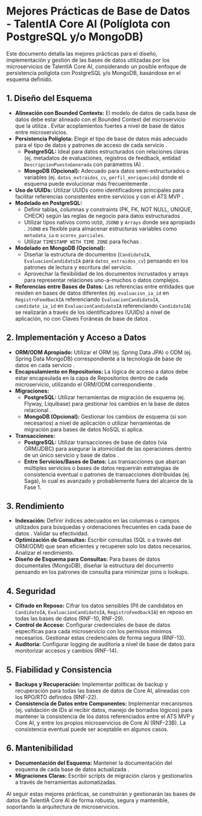 # Mejores Prácticas de Base de Datos - TalentIA Core AI (Políglota con PostgreSQL y/o MongoDB)

Este documento detalla las mejores prácticas para el diseño, implementación y gestión de las bases de datos utilizadas por los microservicios de TalentIA Core AI, considerando un posible enfoque de persistencia políglota con PostgreSQL y/o MongoDB, basándose en el esquema definido.

## 1. Diseño del Esquema

- **Alineación con Bounded Contexts:** El modelo de datos de cada base de datos debe estar alineado con el Bounded Context del microservicio que la utiliza . Evitar acoplamientos fuertes a nivel de base de datos entre microservicios.
- **Persistencia Políglota:** Elegir el tipo de base de datos más adecuado para el tipo de datos y patrones de acceso de cada servicio .
    - **PostgreSQL:** Ideal para datos estructurados con relaciones claras (ej. metadatos de evaluaciones, registros de feedback, entidad `DescripcionPuestoGenerada` con parámetros IA) .
    - **MongoDB (Opcional):** Adecuado para datos semi-estructurados o variables (ej. `datos_extraidos_cv`, `perfil_enriquecido`) donde el esquema puede evolucionar más frecuentemente .
- **Uso de UUIDs:** Utilizar UUIDs como identificadores principales para facilitar referencias consistentes entre servicios y con el ATS MVP .
- **Modelado en PostgreSQL:**
    - Definir tablas, columnas y constraints (PK, FK, NOT NULL, UNIQUE, CHECK) según las reglas de negocio para datos estructurados .
    - Utilizar tipos nativos como `UUID`, `JSONB` y `Arrays` donde sea apropiado . `JSONB` es flexible para almacenar estructuras variables como `metadata_ia` o `scores_parciales`.
    - Utilizar `TIMESTAMP WITH TIME ZONE` para fechas .
- **Modelado en MongoDB (Opcional):**
    - Diseñar la estructura de documentos (`CandidatoIA`, `EvaluacionCandidatoIA` para `datos_extraidos_cv`) pensando en los patrones de lectura y escritura del servicio.
    - Aprovechar la flexibilidad de los documentos incrustados y arrays para representar relaciones uno-a-muchos o datos complejos.
- **Referencias entre Bases de Datos:** Las referencias entre entidades que residen en bases de datos diferentes (ej. `evaluacion_ia_id` en `RegistroFeedbackIA` referenciando `EvaluacionCandidatoIA`, `candidato_ia_id` en `EvaluacionCandidatoIA` referenciando `CandidatoIA`) se realizarán a través de los identificadores (UUIDs) a nivel de aplicación, no con Claves Foráneas de base de datos .

## 2. Implementación y Acceso a Datos

- **ORM/ODM Apropiado:** Utilizar el ORM (ej. Spring Data JPA) o ODM (ej. Spring Data MongoDB) correspondiente a la tecnología de base de datos en cada servicio .
- **Encapsulamiento en Repositorios:** La lógica de acceso a datos debe estar encapsulada en la capa de Repositorios dentro de cada microservicio, utilizando el ORM/ODM correspondiente .
- **Migraciones:**
    - **PostgreSQL:** Utilizar herramientas de migración de esquema (ej. Flyway, Liquibase) para gestionar los cambios en la base de datos relacional .
    - **MongoDB (Opcional):** Gestionar los cambios de esquema (si son necesarios) a nivel de aplicación o utilizar herramientas de migración para bases de datos NoSQL si aplica.
- **Transacciones:**
    - **PostgreSQL:** Utilizar transacciones de base de datos (vía ORM/JDBC) para asegurar la atomicidad de las operaciones dentro de un único servicio y base de datos .
    - **Entre Servicios/Bases de Datos:** Las transacciones que abarcan múltiples servicios o bases de datos requerirán estrategias de consistencia eventual o patrones de transacciones distribuidas (ej. Saga), lo cual es avanzado y probablemente fuera del alcance de la Fase 1.

## 3. Rendimiento

- **Indexación:** Definir índices adecuados en las columnas o campos utilizados para búsquedas y ordenaciones frecuentes en cada base de datos . Validar su efectividad.
- **Optimización de Consultas:** Escribir consultas (SQL o a través del ORM/ODM) que sean eficientes y recuperen solo los datos necesarios. Analizar el rendimiento.
- **Diseño de Esquema para Consultas:** Para bases de datos documentales (MongoDB), diseñar la estructura del documento pensando en los patrones de consulta para minimizar joins o lookups.

## 4. Seguridad

- **Cifrado en Reposo:** Cifrar los datos sensibles (PII de candidatos en `CandidatoIA`, `EvaluacionCandidatoIA`, `RegistroFeedbackIA`) en reposo en todas las bases de datos (RNF-10, RNF-29).
- **Control de Acceso:** Configurar credenciales de base de datos específicas para cada microservicio con los permisos mínimos necesarios. Gestionar estas credenciales de forma segura (RNF-13).
- **Auditoría:** Configurar logging de auditoría a nivel de base de datos para monitorizar accesos y cambios (RNF-14).

## 5. Fiabilidad y Consistencia

- **Backups y Recuperación:** Implementar políticas de backup y recuperación para todas las bases de datos de Core AI, alineadas con los RPO/RTO definidos (RNF-22).
- **Consistencia de Datos entre Componentes:** Implementar mecanismos (ej. validación de IDs al recibir datos, manejo de borrados lógicos) para mantener la consistencia de los datos referenciados entre el ATS MVP y Core AI, y entre los propios microservicios de Core AI (RNF-23B). La consistencia eventual puede ser aceptable en algunos casos.

## 6. Mantenibilidad

- **Documentación del Esquema:** Mantener la documentación del esquema de cada base de datos actualizada .
- **Migraciones Claras:** Escribir scripts de migración claros y gestionarlos a través de herramientas automatizadas.

Al seguir estas mejores prácticas, se construirán y gestionarán las bases de datos de TalentIA Core AI de forma robusta, segura y mantenible, soportando la arquitectura de microservicios.